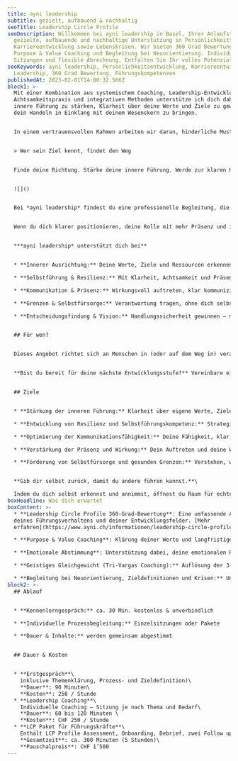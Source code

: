 ```yaml
---
title: ayni leadership
subtitle: gezielt, aufbauend & nachhaltig
seoTitle: Leadership Circle Profile
seoDescription: Willkommen bei ayni leadership in Basel, Ihrer Anlaufstelle für
  gezielte, aufbauende und nachhaltige Unterstützung in Persönlichkeits- und
  Karriereentwicklung sowie Lebenskrisen. Wir bieten 360 Grad Bewertungen,
  Purpose & Value Coaching und Begleitung bei Neuorientierung. Individuelle
  Sitzungen und flexible Abrechnung. Entfalten Sie Ihr volles Potenzial heute.
seoKeywords: ayni leadership, Persönlichkeitsentwicklung, Karriereentwicklung,
  Leadership, 360 Grad Bewertung, Führungskompetenzen
publishedAt: 2023-02-01T14:00:32.566Z
block1: >-
  Mit einer Kombination aus systemischem Coaching, Leadership-Entwicklung,
  Achtsamkeitspraxis und integrativen Methoden unterstütze ich dich dabei, deine
  innere Führung zu stärken, Klarheit über deine Werte und Ziele zu gewinnen und
  dein Handeln in Einklang mit deinem Wesenskern zu bringen.


  In einem vertrauensvollen Rahmen arbeiten wir daran, hinderliche Muster zu erkennen, Selbstwirksamkeit zu stärken und deinen authentischen Führungsstil zu entfalten. 


  > Wer sein Ziel kennt, findet den Weg


  Finde deine Richtung. Stärke deine innere Führung. Werde zur klaren Kraft in deinem Leben.


  ![]()


  Bei *ayni leadership* findest du eine professionelle Begleitung, die dich in persönlichen und beruflichen Wachstumsprozessen stärkt, ob als Führungskraft oder in einer verantwortungsvollen Position.


  Wenn du dich klarer positionieren, deine Rolle mit mehr Präsenz und innerer Stabilität gestalten und deinen ganz eigenen Führungsweg finden möchtest, begleite ich dich gerne dabei.


  ***ayni leadership* unterstützt dich bei**


  * **Innerer Ausrichtung:** Deine Werte, Ziele und Ressourcen erkennen – und aus ihnen heraus führen.

  * **Selbstführung & Resilienz:** Mit Klarheit, Achtsamkeit und Präsenz durch komplexe Situationen navigieren.

  * **Kommunikation & Präsenz:** Wirkungsvoll auftreten, klar kommunizieren und authentisch bleiben.

  * **Grenzen & Selbstfürsorge:** Verantwortung tragen, ohne dich selbst zu verlieren.

  * **Entscheidungsfindung & Vision:** Handlungssicherheit gewinnen – mit Herz, Kopf und Intuition.


  ## Für wen?


  Dieses Angebot richtet sich an Menschen in (oder auf dem Weg in) verantwortungsvolle Rollen: Führungskräfte, Projektleitende, sowie alle, die Klarheit, Integrität und persönliche Entwicklung im Beruf vereinen möchten.


  **Bist du bereit für deine nächste Entwicklungsstufe?** Vereinbare ein unverbindliches Kennenlerngespräch und finde heraus, wie du mit innerer Klarheit und authentischer Präsenz deinen eigenen Führungsweg gestaltest. Ich freue mich auf dich.


  ## Ziele


  * **Stärkung der inneren Führung:** Klarheit über eigene Werte, Ziele und Ressourcen entwickeln, um authentisch und mit innerer Stärke zu führen.

  * **Entwicklung von Resilienz und Selbstführungskompetenz:** Strategien erarbeiten, um in herausfordernden Situationen fokussiert und achtsam zu bleiben.

  * **Optimierung der Kommunikationsfähigkeit:** Deine Fähigkeit, klar, authentisch und wirksam zu kommunizieren, weiterentwickeln.

  * **Verstärkung der Präsenz und Wirkung:** Dein Auftreten und deine Wirkung als Führungskraft stärken, um mehr Einfluss und Vertrauen zu gewinnen.

  * **Förderung von Selbstfürsorge und gesunden Grenzen:** Verstehen, wie du Verantwortung trägst, ohne dich selbst zu überfordern, und so deine nachhaltige Leistung als Führungskraft sicherst.


  **Gib dir selbst zurück, damit du andere führen kannst.**\

  Indem du dich selbst erkennst und annimmst, öffnest du Raum für echte Verbindung, neue Perspektiven und nachhaltige Wirkung, in deinem Leben und im Miteinander.
boxHeadline: Was dich erwartet
boxContent: >-
  * **Leadership Circle Profile 360-Grad-Bewertung**: Eine umfassende Analyse
  deines Führungsverhaltens und deiner Entwicklungsfelder. [Mehr
  erfahren](https://www.ayni.ch/informationen/leadership-circle-profile)

  * **Purpose & Value Coaching**: Klärung deiner Werte und langfristigen Ziele, um dein Handeln in Einklang mit deinem inneren Kompass zu bringen.

  * **Emotionale Abstimmung**: Unterstützung dabei, deine emotionalen Reaktionen zu erkennen und sie zielgerichtet in dein Führungsverhalten zu integrieren.

  * **Geistiges Gleichgewicht (Tri-Vargas Coaching):** Auflösung der 3-er Matrix von Handlungen/Purpose, Wohlstand und Wünschen, um eine harmonische Balance zwischen diesen Bereichen zu erreichen.

  * **Begleitung bei Neuorientierung, Zieldefinitionen und Krisen:** Unterstützung bei beruflichen oder persönlichen Umbrüchen, Zielsetzungen und der Umsetzung von Veränderungen.
block2: >-
  ## Ablauf


  * **Kennenlerngespräch:** ca. 30 Min. kostenlos & unverbindlich

  * **Individuelle Prozessbegleitung:** Einzelsitzungen oder Pakete

  * **Dauer & Inhalte:** werden gemeinsam abgestimmt


  ## Dauer & Kosten


  * **Erstgespräch**\
    inklusive Themenklärung, Prozess- und Zieldefinition)\
    **Dauer**: 90 Minuten\
    **Kosten**: 250 / Stunde
  * **Leadership Coaching**\
    Individuelle Coaching – Sitzung je nach Thema und Bedarf\
    **Dauer**: 60 bis 120 Minuten \
    **Kosten**: CHF 250 / Stunde
  * **LCP Paket für Führungskräfte**\
    Enthält LCP Profile Assessment, Onboarding, Debrief, zwei Follow up Sessions\
    **Gesamtzeit**: ca. 300 Minuten (5 Stunden)\
    **Pauschalpreis**: CHF 1’500
---
```

